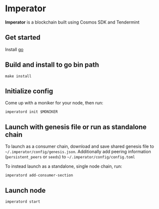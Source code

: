 # Imperator
**Imperator** is a blockchain built using Cosmos SDK and Tendermint

## Get started

Install [go](https://go.dev/dl/)

## Build and install to go bin path

```
make install
```

## Initialize config

Come up with a moniker for your node, then run:

```
imperatord init $MONIKER
```

 
 
## Launch with genesis file or run as standalone chain

To launch as a consumer chain, download and save shared genesis file to `~/.imperator/config/genesis.json`. Additionally add peering information (`persistent_peers` or `seeds`) to `~/.imperator/config/config.toml`

To instead launch as a standalone, single node chain, run:

```
imperatord add-consumer-section
```

## Launch node

```
imperatord start
```
